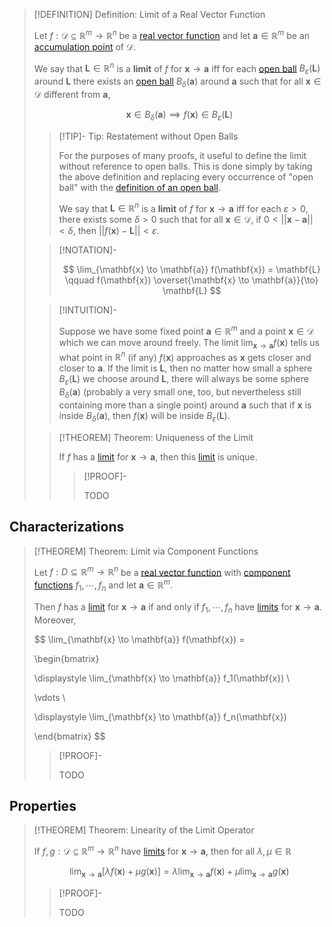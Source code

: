 >[!DEFINITION] Definition: Limit of a Real Vector Function
>
>Let $f: \mathcal{D} \subseteq \mathbb{R}^m \to \mathbb{R}^n$ be a [real vector function](Real%20Vector%20Function.md) and let $\mathbf{a} \in \mathbb{R}^m$ be an [accumulation point](../../../Topology/Interior,%20Boundary,%20Exterior/Accumulation%20Point.md) of $\mathcal{D}$.
>
>We say that $\mathbf{L} \in \mathbb{R}^n$ is a **limit** of $f$ for $\mathbf{x} \to \mathbf{a}$ iff for each [open ball](../The%20Topology%20of%20Euclidean%20Space.md) $B_{\varepsilon}(\mathbf{L})$ around $\mathbf{L}$ there exists an [open ball](../The%20Topology%20of%20Euclidean%20Space.md) $B_{\delta}(\mathbf{a})$ around $\mathbf{a}$ such that for all $\mathbf{x} \in \mathcal{D}$ different from $\mathbf{a}$,
>
>$$
>\mathbf{x} \in B_{\delta}(\mathbf{a}) \implies f(\mathbf{x}) \in B_{\varepsilon}(\mathbf{L})
>$$
>
>>[!TIP]- Tip: Restatement without Open Balls
>>
>>For the purposes of many proofs, it useful to define the limit without reference to open balls. This is done simply by taking the above definition and replacing every occurrence of "open ball" with the [definition of an open ball](../../../Topology/Metric%20Spaces/index.md).
>>
>>We say that $\mathbf{L} \in \mathbb{R}^n$ is a **limit** of $f$ for $\mathbf{x} \to \mathbf{a}$ iff for each $\varepsilon \gt 0$, there exists some $\delta \gt 0$ such that for all $\mathbf{x} \in \mathcal{D}$, if $0 \lt ||\mathbf{x} - \mathbf{a}|| \lt \delta$, then $||f(\mathbf{x}) - \mathbf{L}|| \lt \varepsilon$.
>>
>
>>[!NOTATION]-
>>
>>$$
>>\lim_{\mathbf{x} \to \mathbf{a}} f(\mathbf{x}) = \mathbf{L} \qquad f(\mathbf{x}) \overset{\mathbf{x} \to \mathbf{a}}{\to} \mathbf{L}
>>$$
>>
>
>>[!INTUITION]-
>>
>>Suppose we have some fixed point $\mathbf{a} \in \mathbb{R}^m$ and a point $\mathbf{x} \in \mathcal{D}$ which we can move around freely. The limit $\lim_{\mathbf{x}\to\mathbf{a}}f(\mathbf{x})$ tells us what point in $\mathbb{R}^n$ (if any) $f(\mathbf{x})$ approaches as $\mathbf{x}$ gets closer and closer to $\mathbf{a}$. If the limit is $\mathbf{L}$, then no matter how small a sphere $B_{\varepsilon}(\mathbf{L})$ we choose around $\mathbf{L}$, there will always be some sphere $B_{\delta}(\mathbf{a})$ (probably a very small one, too, but nevertheless still containing more than a single point) around $\mathbf{a}$ such that if $\mathbf{x}$ is inside $B_{\delta}(\mathbf{a})$, then $f(\mathbf{x})$ will be inside $B_{\varepsilon}(\mathbf{L})$.
>>
>
>>[!THEOREM] Theorem: Uniqueness of the Limit
>>
>>If $f$ has a [limit](Limits%20of%20Real%20Vector%20Functions.md) for $\mathbf{x} \to \mathbf{a}$, then this [limit](Limits%20of%20Real%20Vector%20Functions.md) is unique.
>>
>>>[!PROOF]-
>>>
>>>TODO
>>>
>>
>

## Characterizations

>[!THEOREM] Theorem: Limit via Component Functions
>
>Let $f: D \subseteq \mathbb{R}^m \to \mathbb{R}^n$ be a [real vector function](Real%20Vector%20Function.md) with [component functions](Real%20Vector%20Function.md) $f_1,\cdots, f_n$ and let $\mathbf{a} \in \mathbb{R}^m$.
>
>Then $f$ has a [limit](Limits%20of%20Real%20Vector%20Functions.md) for $\mathbf{x} \to \mathbf{a}$ if and only if $f_1,\cdots, f_n$ have [limits](Scalar%20Fields/Limits%20of%20Real%20Scalar%20Fields.md) for $\mathbf{x} \to \mathbf{a}$. Moreover,
>
>$$
>\lim_{\mathbf{x} \to \mathbf{a}} f(\mathbf{x}) = 
>
>\begin{bmatrix}
>
>\displaystyle \lim_{\mathbf{x} \to \mathbf{a}} f_1(\mathbf{x}) \\
>
>\vdots \\
>
>\displaystyle \lim_{\mathbf{x} \to \mathbf{a}} f_n(\mathbf{x})
>
>\end{bmatrix}
>$$
>
>>[!PROOF]-
>>
>>TODO
>>
>

## Properties

>[!THEOREM] Theorem: Linearity of the Limit Operator
>
>If $f, g: \mathcal{D} \subseteq \mathbb{R}^m \to \mathbb{R}^n$ have [limits](Limits%20of%20Real%20Vector%20Functions.md) for $\mathbf{x} \to \mathbf{a}$, then for all $\lambda, \mu \in \mathbb{R}$
>
>$$
>\lim_{\mathbf{x} \to \mathbf{a}} [\lambda f(\mathbf{x}) + \mu g(\mathbf{x})] = \lambda \lim_{\mathbf{x} \to \mathbf{a}} f(\mathbf{x}) + \mu \lim_{\mathbf{x} \to \mathbf{a}} g(\mathbf{x})
>$$
>
>>[!PROOF]-
>>
>>TODO
>>
>